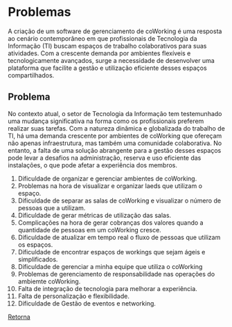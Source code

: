 # Problemas

A criação de um software de gerenciamento de coWorking é uma resposta ao cenário contemporâneo em que profissionais de Tecnologia da Informação (TI) buscam espaços de trabalho colaborativos para suas atividades. Com a crescente demanda por ambientes flexíveis e tecnologicamente avançados, surge a necessidade de desenvolver uma plataforma que facilite a gestão e utilização eficiente desses espaços compartilhados.

## Problema
No contexto atual, o setor de Tecnologia da Informação tem testemunhado uma mudança significativa na forma como os profissionais preferem realizar suas tarefas. Com a natureza dinâmica e globalizada do trabalho de TI, há uma demanda crescente por ambientes de coWorking que ofereçam não apenas infraestrutura, mas também uma comunidade colaborativa. No entanto, a falta de uma solução abrangente para a gestão desses espaços pode levar a desafios na administração, reserva e uso eficiente das instalações, o que pode afetar a experiência dos membros.

1. Dificuldade de organizar e gerenciar ambientes de coWorking.
2. Problemas na hora de visualizar e organizar laeds que utilizam o espaço.
3. Dificuldade de separar as salas de coWorking e visualizar o número de pessoas que a utilizam.
4. Dificuldade de gerar métricas de utilização das salas.
5. Complicações na hora de gerar cobranças dos valores quando a quantidade de pessoas em um coWorking cresce.
6. Dificuldade de atualizar em tempo real o fluxo de pessoas que utilizam os espaços.
7. Dificuldade de encontrar espaços de workings que sejam ágeis e simplificados.
8. Dificuldade de gerenciar a minha equipe que utiliza o coWorking
9. Problemas de gerenciamento de responsabilidade nas operações do ambiemte coWorking.
10. Falta de integração de tecnologia para melhorar a experiência.
11. Falta de personalização e flexibilidade.
12. Dificuldade de Gestão de eventos e networking.

[Retorna](../README.md)
